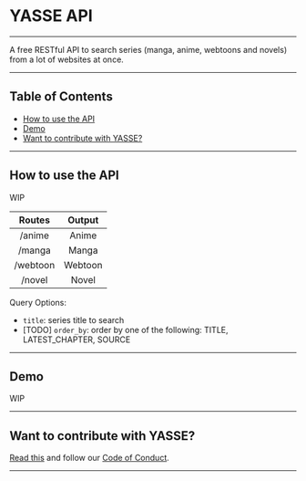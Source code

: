 # YASSE API <!-- omit in toc -->

---

A free RESTful API to search series (manga, anime, webtoons and novels) from a lot of websites at once.

---

## Table of Contents <!-- omit in toc -->

- [How to use the API](#how-to-use-the-api)
- [Demo](#demo)
- [Want to contribute with YASSE?](#want-to-contribute-with-yasse)

---

## How to use the API

WIP

| Routes   | Output   |
|:--------:|:--------:|
| /anime   | Anime    |
| /manga   | Manga    |
| /webtoon | Webtoon  |
| /novel   | Novel    |

Query Options:

- `title`: series title to search
- \[TODO\] `order_by`: order by one of the following: TITLE, LATEST_CHAPTER, SOURCE

---

## Demo

WIP

---

## Want to contribute with YASSE?

[Read this](./CONTRIBUTING.md) and follow our [Code of Conduct](./CODE_OF_CONDUCT.md).

---

